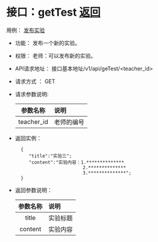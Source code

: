 # 接口：getTest  [返回](../README.md)
用例： [发布实验](../yongli/发布实验.md)

- 功能：
    发布一个新的实验。
    
- 权限：
    老师：可以发布新的实验。
    
- API请求地址： 
    接口基本地址/v1/api/geTest/<teacher_id>

- 请求方式 ：
    GET

- 请求参数说明:        

  |参数名称|说明|
  |:---------:|:--------------------------------------------------------|      
  |teacher_id|老师的编号|
    
- 返回实例：

        {         
           "title":"实验三";
           "content":"实验内容：1.**************
                               2.**************
                               3.**************";
        }
 
- 返回参数说明：    
 
  |参数名称|说明|
  |:---------:|:--------------------------------------------------------|      
  |title|实验标题|
  |content|实验内容|
 

